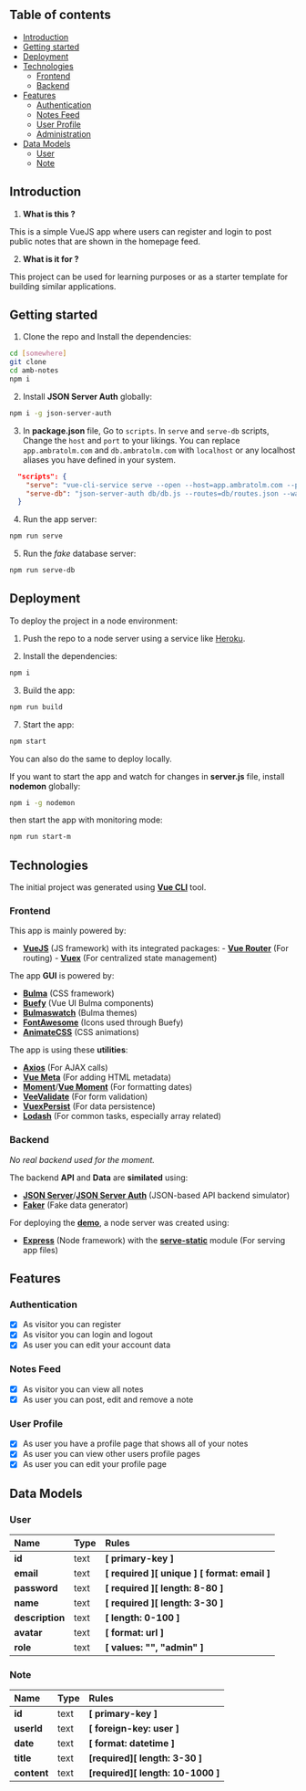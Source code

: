 


## Table of contents

<!-- toc -->

- [Introduction](#introduction)
- [Getting started](#getting-started)
- [Deployment](#deployment)
- [Technologies](#technologies)
  - [Frontend](#frontend)
  - [Backend](#backend)
- [Features](#features)
  - [Authentication](#authentication)
  - [Notes Feed](#notes-feed)
  - [User Profile](#user-profile)
  - [Administration](#administration)
- [Data Models](#data-models)
  - [User](#user)
  - [Note](#note)

<!-- tocstop -->

## Introduction

1. **What is this ?**

This is a simple VueJS app where users can register and login to post public notes that are shown in the homepage feed.

2. **What is it for ?**

This project can be used for learning purposes or as a starter template for building similar applications.

## Getting started

1. Clone the repo and Install the dependencies:

```bash
cd [somewhere]
git clone 
cd amb-notes
npm i
```

2. Install **JSON Server Auth** globally:

```bash
npm i -g json-server-auth
```

3. In **package.json** file, Go to `scripts`. In `serve` and `serve-db` scripts, Change the `host` and `port` to your likings. You can replace `app.ambratolm.com` and `db.ambratolm.com` with `localhost` or any localhost aliases you have defined in your system.

```json
  "scripts": {
    "serve": "vue-cli-service serve --open --host=app.ambratolm.com --port=2020",
    "serve-db": "json-server-auth db/db.js --routes=db/routes.json --watch --delay=2000 --host=db.ambratolm.com --port=2021"
  }
```

4. Run the app server:

```bash
npm run serve
```

5. Run the _fake_ database server:

```bash
npm run serve-db
```

## Deployment

To deploy the project in a node environment:

1. Push the repo to a node server using a service like [Heroku](https://heroku.com).

2. Install the dependencies:

```bash
npm i
```

3. Build the app:

```bash
npm run build
```

7. Start the app:

```bash
npm start
```

You can also do the same to deploy locally.

If you want to start the app and watch for changes in **server.js** file, install **nodemon** globally:

```bash
npm i -g nodemon
```

then start the app with monitoring mode:

```bash
npm run start-m
```

## Technologies

The initial project was generated using [**Vue CLI**](https://github.com/vuejs/vue-cli) tool.

### Frontend

This app is mainly powered by:

- [**VueJS**](https://github.com/vuejs/vue) (JS framework) with its integrated packages: - [**Vue Router**](https://github.com/vuejs/vue-router) (For routing) - [**Vuex**](https://github.com/vuejs/vuex) (For centralized state management)

The app **GUI** is powered by:

- [**Bulma**](https://github.com/jgthms/bulma) (CSS framework)
- [**Buefy**](https://github.com/buefy/buefy) (Vue UI Bulma components)
- [**Bulmaswatch**](https://github.com/jenil/bulmaswatch) (Bulma themes)
- [**FontAwesome**](https://github.com/FortAwesome/Font-Awesome) (Icons used through Buefy)
- [**AnimateCSS**](https://github.com/daneden/animate.css) (CSS animations)

The app is using these **utilities**:

- [**Axios**](https://github.com/axios/axios) (For AJAX calls)
- [**Vue Meta**](https://github.com/nuxt/vue-meta) (For adding HTML metadata)
- [**Moment**](https://github.com/moment/moment/)/[**Vue Moment**](https://github.com/brockpetrie/vue-moment) (For formatting dates)
- [**VeeValidate**](https://github.com/logaretm/vee-validate) (For form validation)
- [**VuexPersist**](https://github.com/championswimmer/vuex-persist) (For data persistence)
- [**Lodash**](https://github.com/lodash/lodash) (For common tasks, especially array related)

### Backend

_No real backend used for the moment._

The backend **API** and **Data** are **similated** using:

- [**JSON Server**](https://github.com/typicode/json-server)/[**JSON Server Auth**](https://github.com/jeremyben/json-server-auth) (JSON-based API backend simulator)
- [**Faker**](https://github.com/marak/Faker.js) (Fake data generator)

For deploying the [**demo**](https://amb-notes.herokuapp.com), a node server was created using:

- [**Express**](https://github.com/expressjs/express) (Node framework) with the [**serve-static**](https://github.com/expressjs/serve-static) module (For serving app files)

## Features

### Authentication

- [x] As visitor you can register
- [x] As visitor you can login and logout
- [x] As user you can edit your account data

### Notes Feed

- [x] As visitor you can view all notes
- [x] As user you can post, edit and remove a note

### User Profile

- [x] As user you have a profile page that shows all of your notes
- [x] As user you can view other users profile pages
- [x] As user you can edit your profile page

## Data Models

### User

| Name            | Type | Rules                                        |
| :-------------- | :--- | :------------------------------------------- |
| **id**          | text | **[ primary-key ]**                          |
| **email**       | text | **[ required ][ unique ] [ format: email ]** |
| **password**    | text | **[ required ][ length: 8-80 ]**             |
| **name**        | text | **[ required ][ length: 3-30 ]**             |
| **description** | text | **[ length: 0-100 ]**                        |
| **avatar**      | text | **[ format: url ]**                          |
| **role**        | text | **[ values: "", "admin" ]**                  |

### Note

| Name        | Type | Rules                             |
| :---------- | :--- | :-------------------------------- |
| **id**      | text | **[ primary-key ]**               |
| **userId**  | text | **[ foreign-key: user ]**         |
| **date**    | text | **[ format: datetime ]**          |
| **title**   | text | **[required][ length: 3-30 ]**    |
| **content** | text | **[required][ length: 10-1000 ]** |

##
